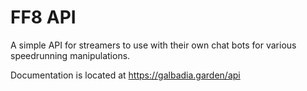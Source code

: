# FF8 API

A simple API for streamers to use with their own chat bots for various speedrunning manipulations.

Documentation is located at https://galbadia.garden/api
